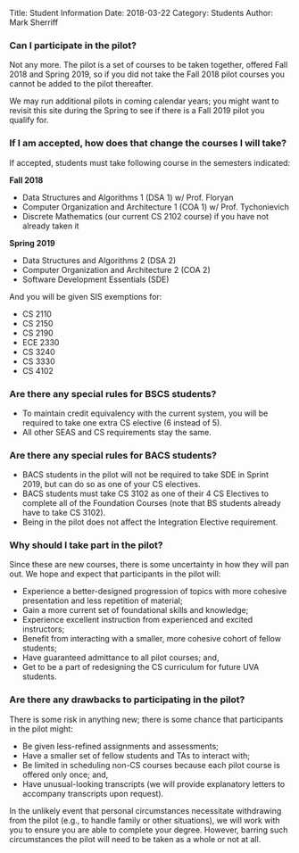 Title: Student Information
Date: 2018-03-22
Category: Students
Author: Mark Sherriff

### Can I participate in the pilot?

Not any more. The pilot is a set of courses to be taken together, offered Fall 2018 and Spring 2019, so if you did not take the Fall 2018 pilot courses you cannot be added to the pilot thereafter.

We may run additional pilots in coming calendar years; you might want to revisit this site during the Spring to see if there is a Fall 2019 pilot you qualify for.

<!--

Students can participate if you meet the following qualifications:

* Have declared or intend to declare the BSCS degree;
* Are currently enrolled in or have already completed our Introduction to Programming requirement; and,
* Have not yet taken CS 2110 or ECE 2330.

__Note:__ Students that are interested in the BACS degree are allowed to apply and we may choose a set of potential BACS majors over the summer to join the program if there is space.  BACS requirements will be different than the ones listed below.


### How can I apply to join the pilot?

See the "Apply to Join" link at the top of every page in the site!

Although the priority deadline for applying has past, we are still accepting applications.

### If I miss the deadline and decide I want to join the pilot later, can I still apply?

Yes!  We will look at the initial batch first, but will be looking at applications throughout the summer to fill any remaining slots.  

-->


### If I am accepted, how does that change the courses I will take?

If accepted, students must take following course in the semesters indicated:

__Fall 2018__

  * Data Structures and Algorithms 1 (DSA 1) w/ Prof. Floryan
  * Computer Organization and Architecture 1 (COA 1) w/ Prof. Tychonievich
  * Discrete Mathematics (our current CS 2102 course) if you have not already taken it

__Spring 2019__

  * Data Structures and Algorithms 2 (DSA 2)
  * Computer Organization and Architecture 2 (COA 2)
  * Software Development Essentials (SDE)

And you will be given SIS exemptions for:

* CS 2110
* CS 2150
* CS 2190
* ECE 2330
* CS 3240
* CS 3330
* CS 4102

### Are there any special rules for BSCS students?

* To maintain credit equivalency with the current system, you will be required to take one extra CS elective (6 instead of 5).
* All other SEAS and CS requirements stay the same.

### Are there any special rules for BACS students?

* BACS students in the pilot will not be required to take SDE in Sprint 2019, but can do so as one of your CS electives.
* BACS students must take CS 3102 as one of their 4 CS Electives to complete all of the Foundation Courses (note that BS students already have to take CS 3102).
* Being in the pilot does not affect the Integration Elective requirement.

### Why should I take part in the pilot?

Since these are new courses, there is some uncertainty in how they will pan out. We hope and expect that participants in the pilot will:

* Experience a better-designed progression of topics with more cohesive presentation and less repetition of material;
* Gain a more current set of foundational skills and knowledge;
* Experience excellent instruction from experienced and excited instructors;
* Benefit from interacting with a smaller, more cohesive cohort of fellow students;
* Have guaranteed admittance to all pilot courses; and,
* Get to be a part of redesigning the CS curriculum for future UVA students.

### Are there any drawbacks to participating in the pilot?

There is some risk in anything new; there is some chance that participants in the pilot might:

* Be given less-refined assignments and assessments;
* Have a smaller set of fellow students and TAs to interact with;
* Be limited in scheduling non-CS courses because each pilot course is offered only once; and,
* Have unusual-looking transcripts (we will provide explanatory letters to accompany transcripts upon request).

In the unlikely event that personal circumstances necessitate withdrawing from the pilot (e.g., to handle family or other situations), we will work with you to ensure you are able to complete your degree. However, barring such circumstances the pilot will need to be taken as a whole or not at all.
